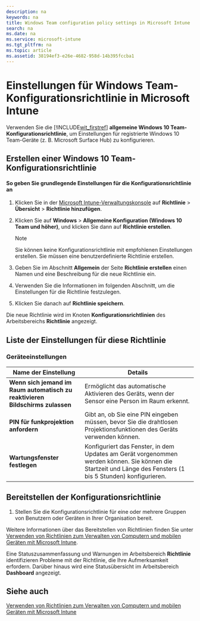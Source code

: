 ```yaml
---
description: na
keywords: na
title: Windows Team configuration policy settings in Microsoft Intune
search: na
ms.date: na
ms.service: microsoft-intune
ms.tgt_pltfrm: na
ms.topic: article
ms.assetid: 38194ef3-e26e-4682-958d-14b395fccba1
---
```

# Einstellungen f&#252;r Windows Team-Konfigurationsrichtlinie in Microsoft Intune
Verwenden Sie die [!INCLUDE[wit_firstref](../Token/wit_firstref_md.md)] **allgemeine Windows 10 Team-Konfigurationsrichtlinie**, um Einstellungen für registrierte Windows 10 Team-Geräte (z. B. Microsoft Surface Hub) zu konfigurieren.

## Erstellen einer Windows 10 Team-Konfigurationsrichtlinie

#### So geben Sie grundlegende Einstellungen für die Konfigurationsrichtlinie an

1.  Klicken Sie in der [Microsoft Intune-Verwaltungskonsole](https://manage.microsoft.com) auf **Richtlinie** &gt; **Übersicht** &gt; **Richtlinie hinzufügen**.

2.  Klicken Sie auf **Windows** &gt; **Allgemeine Konfiguration (Windows 10 Team und höher)**, und klicken Sie dann auf **Richtlinie erstellen**.

    > [!NOTE]
    > Sie können keine Konfigurationsrichtlinie mit empfohlenen Einstellungen erstellen. Sie müssen eine benutzerdefinierte Richtlinie erstellen.

3.  Geben Sie im Abschnitt **Allgemein** der Seite **Richtlinie erstellen** einen Namen und eine Beschreibung für die neue Richtlinie ein.

4.  Verwenden Sie die Informationen im folgenden Abschnitt, um die Einstellungen für die Richtlinie festzulegen.

5.  Klicken Sie danach auf **Richtlinie speichern**.

Die neue Richtlinie wird im Knoten **Konfigurationsrichtlinien** des Arbeitsbereichs **Richtlinie** angezeigt.

## <a name="BKMK_Settings"></a>Liste der Einstellungen für diese Richtlinie

### <a name="BKMK_sec"></a>Geräteeinstellungen

|Name der Einstellung|Details|
|------------------------|-----------|
|**Wenn sich jemand im Raum automatisch zu reaktivieren Bildschirms zulassen**|Ermöglicht das automatische Aktivieren des Geräts, wenn der Sensor eine Person im Raum erkennt.|
|**PIN für funkprojektion anfordern**|Gibt an, ob Sie eine PIN eingeben müssen, bevor Sie die drahtlosen Projektionsfunktionen des Geräts verwenden können.|
|**Wartungsfenster festlegen**|Konfiguriert das Fenster, in dem Updates am Gerät vorgenommen werden können. Sie können die Startzeit und Länge des Fensters (1 bis 5 Stunden) konfigurieren.|

## Bereitstellen der Konfigurationsrichtlinie

1.  Stellen Sie die Konfigurationsrichtlinie für eine oder mehrere Gruppen von Benutzern oder Geräten in Ihrer Organisation bereit.

Weitere Informationen über das Bereitstellen von Richtlinien finden Sie unter [Verwenden von Richtlinien zum Verwalten von Computern und mobilen Geräten mit Microsoft Intune](../Topic/Use_policies_to_manage_computers_and_mobile_devices_with_Microsoft_Intune.md).

Eine Statuszusammenfassung und Warnungen im Arbeitsbereich **Richtlinie** identifizieren Probleme mit der Richtlinie, die Ihre Aufmerksamkeit erfordern. Darüber hinaus wird eine Statusübersicht im Arbeitsbereich **Dashboard** angezeigt.

## Siehe auch
[Verwenden von Richtlinien zum Verwalten von Computern und mobilen Geräten mit Microsoft Intune](../Topic/Use_policies_to_manage_computers_and_mobile_devices_with_Microsoft_Intune.md)

